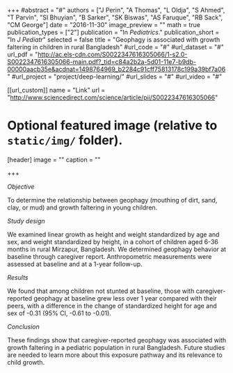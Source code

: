 +++
#abstract = "#"
authors = ["J Perin", "A Thomas", "L Oldja", "S Ahmed", "T Parvin", "SI Bhuyian", "B Sarker", "SK Biswas", "AS Faruque", "RB Sack", "CM George"]
date = "2016-11-30"
image_preview = ""
math = true
publication_types = ["2"]
publication = "In *Pediatrics*."
publication_short = "In *J Pediatr*"
selected = false
title = "Geophagy is associated with growth faltering in children in rural Bangladesh"
#url_code = "#"
#url_dataset = "#"
url_pdf = "http://ac.els-cdn.com/S0022347616305066/1-s2.0-S0022347616305066-main.pdf?_tid=c84a2b2a-5d01-11e7-b9db-00000aacb35e&acdnat=1498764969_b2284c91cff75813178c199a39bf7a06"
#url_project = "project/deep-learning/"
#url_slides = "#"
#url_video = "#"

[[url_custom]]
name = "Link"
url = "http://www.sciencedirect.com/science/article/pii/S0022347616305066"

# Optional featured image (relative to `static/img/` folder).
[header]
image = ""
caption = ""

+++

*Objective*

To determine the relationship between geophagy (mouthing of dirt, sand, clay, or mud) and growth faltering in young children.

*Study design*

We examined linear growth as height and weight standardized by age and sex, and weight standardized by height, in a cohort of children aged 6-36 months in rural Mirzapur, Bangladesh. We determined geophagy behavior at baseline through caregiver report. Anthropometric measurements were assessed at baseline and at a 1-year follow-up.

*Results*

We found that among children not stunted at baseline, those with caregiver-reported geophagy at baseline grew less over 1 year compared with their peers, with a difference in the change of standardized height for age and sex of -0.31 (95% CI, -0.61 to -0.01).

*Conclusion*

These findings show that caregiver-reported geophagy was associated with growth faltering in a pediatric population in rural Bangladesh. Future studies are needed to learn more about this exposure pathway and its relevance to child growth.